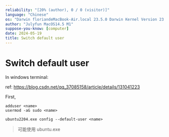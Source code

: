 ```yaml
---
reliability: "[20% (author), 0 / 0 (visitor)]"
language: "Chinese"
os: "Darwin floriandeMacBook-Air.local 23.5.0 Darwin Kernel Version 23.5.0: Wed May  1 20:16:51 PDT 2024; root:xnu-10063.121.3~5/RELEASE_ARM64_T8103 arm64"
author: "Julyfun MacOS14.5 M1"
suppose-you-know: [computer]
date: 2024-05-19
title: Switch default user
---
```


# Switch default user

In windows terminal:

ref: https://blog.csdn.net/qq_37085158/article/details/131041223

First, 

```
adduser <name>
usermod -aG sudo <name>
```

```
ubuntu2204.exe config --default-user <name>
```

> 可能使用 ubuntu.exe

